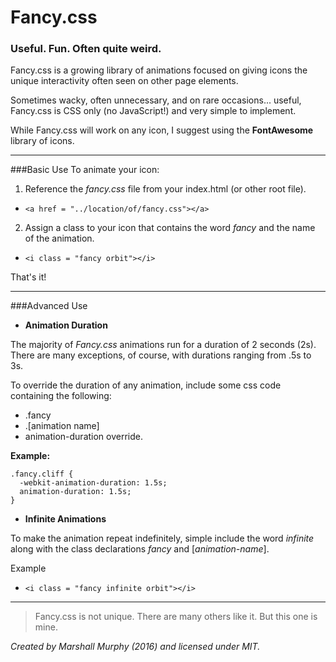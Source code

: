 # Fancy.css

### Useful. Fun. Often quite weird.

Fancy.css is a growing library of animations focused on giving icons the unique interactivity often seen on other page elements.

Sometimes wacky, often unnecessary, and on rare occasions... useful, Fancy.css is CSS only (no JavaScript!) and very simple to implement.

While Fancy.css will work on any icon, I suggest using the **FontAwesome** library of icons.

---

###Basic Use
To animate your icon:

1. Reference the *fancy.css* file from your index.html (or other root file).
  * ```<a href = "../location/of/fancy.css"></a>```

2. Assign a class to your icon that contains the word *fancy* and the name of the animation.
  * ```<i class = "fancy orbit"></i>```

That's it!

---
###Advanced Use
- **Animation Duration**

The majority of *Fancy.css* animations run for a duration of 2 seconds (2s).
There are many exceptions, of course, with durations ranging from .5s to 3s.

To override the duration of any animation, include some css code containing the following:
  * .fancy
  * .[animation name]
  * animation-duration override.

**Example:**
```
.fancy.cliff {
  -webkit-animation-duration: 1.5s;
  animation-duration: 1.5s;
}
```
- **Infinite Animations**

To make the animation repeat indefinitely, simple include the word *infinite* along with the class declarations *fancy* and [*animation-name*].

Example
  * ```<i class = "fancy infinite orbit"></i>```

---
> Fancy.css is not unique. There are many others like it. But this one is mine.

*Created by Marshall Murphy (2016) and licensed under MIT.*
